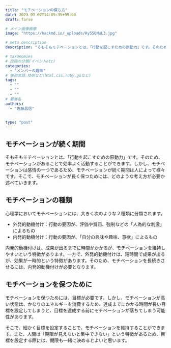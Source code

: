 ```yaml
---
title: "モチベーションの保ち方"
date: 2023-03-02T14:09:35+09:00
draft: farse

# メイン画像画像
image: "https://hackmd.io/_uploads/Hy55QNuL3.jpg"

# meta description
description: "そもそもモチベーションとは、「行動を起こすための原動力」です。そのため、モチベーションがあることで効率よく活動することができます。しかし、モチベーションは感情の一つであるため、モチベーションが続く期間は人によって様々です。そこで、モチベーションが長く保つためには、どのような考え方が必要か述べていきます。"

# taxonomies
# 投稿の分類(イベントetc)
categories:
  - "メンバーの趣味"
# 使用言語,技術など(html,css,ruby,goなど)
tags:
  - ""
  - ""
  - ""
# 著者名
authors:
  - "佐藤昌信"


type: "post"
---
```

## モチベーションが続く期間

そもそもモチベーションとは、「行動を起こすための原動力」です。そのため、モチベーションがあることで効率よく活動することができます。しかし、モチベーションは感情の一つであるため、モチベーションが続く期間は人によって様々です。そこで、モチベーションが長く保つためには、どのような考え方が必要か述べていきます。

## モチベーションの種類

心理学においてモチベーションには、大きく次のような２種類に分類されます。

* 外発的動機付け：行動の要因が、評価や賞罰、強制などの「人為的な刺激」によるもの
* 内発的動機付け：行動の要因が、「自分の興味や趣味、意欲」によるもの

内発的動機付けは、成果が出るまでに時間がかかるが、モチベーションを維持しやすいという特徴があります。一方で、外発的動機付けは、短時間で成果が出るが、効果が一時的という特徴があります。そのため、モチベーションを長続きさせるには、内発的動機付けが必要となります。

## モチベーションを保つために

モチベーションを保つためには、目標が必要です。しかし、モチベーションが高い状態は、かなりのエネルギーを消費するため、達成までにかかる時間が長い目標を設定してしまうと、目標を達成する前にモチベーションが落ちてしまう可能性があります。

そこで、細かく目標を設定することで、モチベーションを維持することができます。また、人間は「期限が見えないと集中できない」という特徴があるため、目標を設定する際には、期限も一緒に決めるとよいと思います。
